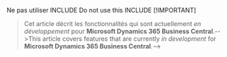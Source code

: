 <span data-ttu-id="8db4c-101">Ne pas utiliser INCLUDE <!--></span><span class="sxs-lookup"><span data-stu-id="8db4c-101">Do not use this INCLUDE <!--></span></span> [!IMPORTANT]
> <span data-ttu-id="8db4c-102">Cet article décrit les fonctionnalités qui sont actuellement _en développement_ pour **Microsoft Dynamics 365 Business Central**.--></span><span class="sxs-lookup"><span data-stu-id="8db4c-102">This article covers features that are currently _in development_ for **Microsoft Dynamics 365 Business Central**.--></span></span>
